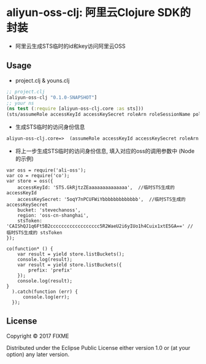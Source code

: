 # aliyun-oss-clj: 阿里云Clojure SDK的封装

* 阿里云生成STS临时的id和key访问阿里云OSS

## Usage

* project.clj & youns.clj
```clojure
;; project.clj
[aliyun-oss-clj "0.1.0-SNAPSHOT"]
;; your ns
(ns test (:require [aliyun-oss-clj.core :as sts]))
(sts/assumeRole accessKeyId accessKeySecret roleArn roleSessionName policy protocolType)
```
* 生成STS临时的访问身份信息 
```clojure
aliyun-oss-clj.core=>  (assumeRole accessKeyId accessKeySecret roleArn roleSessionName policy protocolType)
```
* 将上一步生成STS临时的访问身份信息, 填入对应的oss的调用参数中 (Node的示例)
```node
var oss = require('ali-oss');
var co = require('co');
var store = oss({
    accessKeyId: 'STS.GkRjtzZEaaaaaaaaaaaaaa',  //临时STS生成的accessKeyId
    accessKeySecret: '5oqY7nPCUFWiYbbbbbbbbbbbbb',  //临时STS生成的accessKeySecret 
    bucket: 'stevechanoss',
    region: 'oss-cn-shanghai',
    stsToken: 'CAIShQJ1q6Ft5B2cccccccccccccccccc5R2WaeU2i6yIUo1h4Cuix1xtE5GA==' // 临时STS生成的 stsToken
});

co(function* () {
    var result = yield store.listBuckets();
    console.log(result);
    var result = yield store.listBuckets({
        prefix: 'prefix'
    });
    console.log(result);
}
  ).catch(function (err) {
      console.log(err);
  });

```

## License

Copyright © 2017 FIXME

Distributed under the Eclipse Public License either version 1.0 or (at
your option) any later version.
